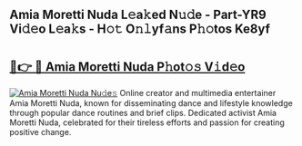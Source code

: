 ## Amia Moretti Nuda L𝚎a𝚔ed N𝚞𝚍e - Part-YR9 Vi𝚍𝚎o L𝚎a𝚔s - H𝚘𝚝 O𝚗𝚕yf𝚊ns P𝚑𝚘tos Ke8yf

# <h2><a href="http://kf1bctu.oniu.top/?m=Amia+Moretti+Nuda">🔗👉 🔴 Amia Moretti Nuda P𝚑ot𝚘𝚜 V𝚒d𝚎o</a></h2>

[![Amia Moretti Nuda Nu𝚍e𝚜](https://i.imgur.com/0qMVB7G.gif)](http://kf1bctu.oniu.top/?m=Amia+Moretti+Nuda)
Online creator and multimedia entertainer Amia Moretti Nuda, known for disseminating dance and lifestyle knowledge through popular dance routines and brief clips. Dedicated activist Amia Moretti Nuda, celebrated for their tireless efforts and passion for creating positive change.  
